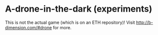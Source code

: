 # A-drone-in-the-dark (experiments)
This is not the actual game (which is on an ETH repository)! 
Visit http://b-dimension.com/#drone for more.
